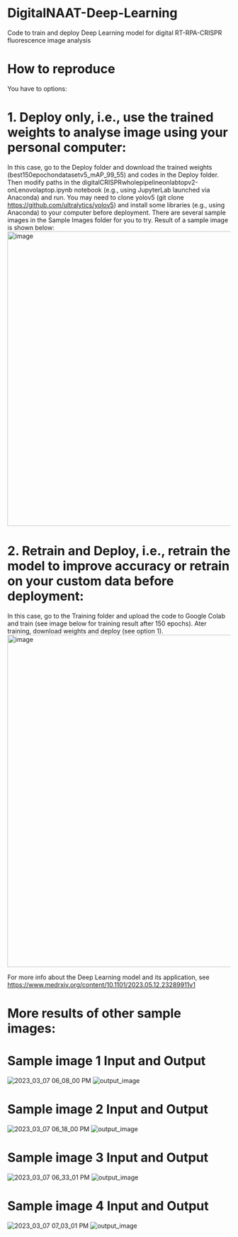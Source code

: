 # DigitalNAAT-Deep-Learning
Code to train and deploy Deep Learning model for digital RT-RPA-CRISPR fluorescence image analysis
# How to reproduce
You have to options:
# 1. Deploy only, i.e., use the trained weights to analyse image using your personal computer:
In this case, go to the Deploy folder and download the trained weights (best150epochondatasetv5_mAP_99_55) and codes in the Deploy folder. Then modify paths in the digitalCRISPRwholepipelineonlabtopv2-onLenovolaptop.ipynb notebook (e.g., using JupyterLab launched via Anaconda) and run. You may need to clone yolov5 (git clone https://github.com/ultralytics/yolov5) and install some libraries (e.g., using Anaconda) to your computer before deployment. There are several sample images in the Sample Images folder for you to try. Result of a sample image is shown below:
<img width="664" alt="image" src="https://github.com/hoanbklucky/DigitalNAAT-Deep-Learning/assets/20608059/fd5d8ed0-8b58-4a65-8935-50651517ef3a">

# 2. Retrain and Deploy, i.e., retrain the model to improve accuracy or retrain on your custom data before deployment:
In this case, go to the Training folder and upload the code to Google Colab and train (see image below for training result after 150 epochs). Ater training, download weights and deploy (see option 1).
<img width="749" alt="image" src="https://github.com/hoanbklucky/DigitalNAAT-Deep-Learning/assets/20608059/32663c73-1b7b-4e3b-bdce-e4bf304611c1">

For more info about the Deep Learning model and its application, see https://www.medrxiv.org/content/10.1101/2023.05.12.23289911v1
# More results of other sample images:
# Sample image 1 Input and Output
![2023_03_07 06_08_00 PM](https://github.com/hoanbklucky/DigitalNAAT-Deep-Learning/assets/20608059/50b84881-448f-4453-8644-f950b2c6e383)
![output_image](https://github.com/hoanbklucky/DigitalNAAT-Deep-Learning/assets/20608059/c60d745f-f6b9-4466-8a0f-a75ba384ce02)

# Sample image 2 Input and Output
![2023_03_07 06_18_00 PM](https://github.com/hoanbklucky/DigitalNAAT-Deep-Learning/assets/20608059/201e374c-a9af-47e2-861d-9b82751cb146)
![output_image](https://github.com/hoanbklucky/DigitalNAAT-Deep-Learning/assets/20608059/096dadf5-4a27-47bf-a16c-2c9cd36e220d)

# Sample image 3 Input and Output
![2023_03_07 06_33_01 PM](https://github.com/hoanbklucky/DigitalNAAT-Deep-Learning/assets/20608059/228e7e96-1e47-4570-b96f-bdda8628dceb)
![output_image](https://github.com/hoanbklucky/DigitalNAAT-Deep-Learning/assets/20608059/39f0f1e3-b04c-4951-b1ca-b012cd764244)

# Sample image 4 Input and Output
![2023_03_07 07_03_01 PM](https://github.com/hoanbklucky/DigitalNAAT-Deep-Learning/assets/20608059/89e2c915-da1d-46c0-81e2-034fb95d5c21)
![output_image](https://github.com/hoanbklucky/DigitalNAAT-Deep-Learning/assets/20608059/fd1369ed-53e1-414c-b228-a90b45db95e6)

